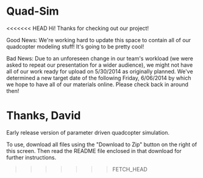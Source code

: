 Quad-Sim
========

<<<<<<< HEAD
Hi!
Thanks for checking out our project!

Good News: We're working hard to update this space to contain all of our quadcopter modeling stuff! It's going to be pretty cool!

Bad News: Due to an unforeseen change in our team's workload (we were asked to repeat our presentation for a wider audience), we might not have all of our work ready for upload on 5/30/2014 as originally planned. We've determined a new target date of the following Friday, 6/06/2014 by which we hope to have all of our materials online. Please check back in around then!

Thanks,
David
=======
Early release version of parameter driven quadcopter simulation.

To use, download all files using the "Download to Zip" button on the right of this screen.
Then read the README file enclosed in that download for further instructions.
>>>>>>> FETCH_HEAD
